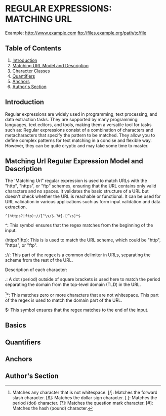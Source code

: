 #  REGULAR EXPRESSIONS: MATCHING URL 

Example:
http://www.example.com 
ftp://files.example.org/path/to/file



## Table of Contents

1. [Introduction](#introduction)
2. [Matching URL Model and Description](#regex)
3. [Character Classes](#char-classes)
4. [Quantifiers](#quantifiers)
5. [Anchors](#anchors)
6. [Author's Section](#authors-section)


## Introduction 
Regular expressions are widely used in programming, text processing, and data extraction tasks. They are supported by many programming languages, text editors, and tools, making them a versatile tool for tasks such as:
Regular expressions consist of a combination of characters and metacharacters that specify the pattern to be matched. They allow you to define complex patterns for text matching in a concise and flexible way. However, they can be quite cryptic and may take some time to master.

## Matching Url Regular Expression Model and Description
The 'Matching Url" regular expression is used to match URLs with the "http", "https", or "ftp" schemes, ensuring that the URL contains only valid characters and no spaces. It validates the basic structure of a URL but doesn't check whether the URL is reachable or functional. It can be used for URL validation in various applications such as form input validation and data extraction. 


`^(https?|ftp)://[^\s/$.?#].[^\s]*$`

^: This symbol ensures that the regex matches from the beginning of the input.

(https?|ftp): This is is used to match the URL scheme, which could be "http", "https", or "ftp".

://: This part of the regex is a common delimiter in URLs, separating the scheme from the rest of the URL.

[^\s/$.?#]: This matches a single character that is not any of the characters listed inside. 

Description of each character:

[^\s]: Matches any character that is not whitespace.
[/]: Matches the forward slash character.
[$]: Matches the dollar sign character.
[.]: Matches the period (dot) character.
[?]: Matches the question mark character.
[#]: Matches the hash (pound) character.

.: A dot (period) outside of square brackets is used here to match the period separating the domain from the top-level domain (TLD) in the URL.

[^\s]*: This matches zero or more characters that are not whitespace. This part of the regex is used to match the domain part of the URL.

$: This symbol ensures that the regex matches to the end of the input.














## Basics

## Quantifiers

## Anchors

## Author's Section
